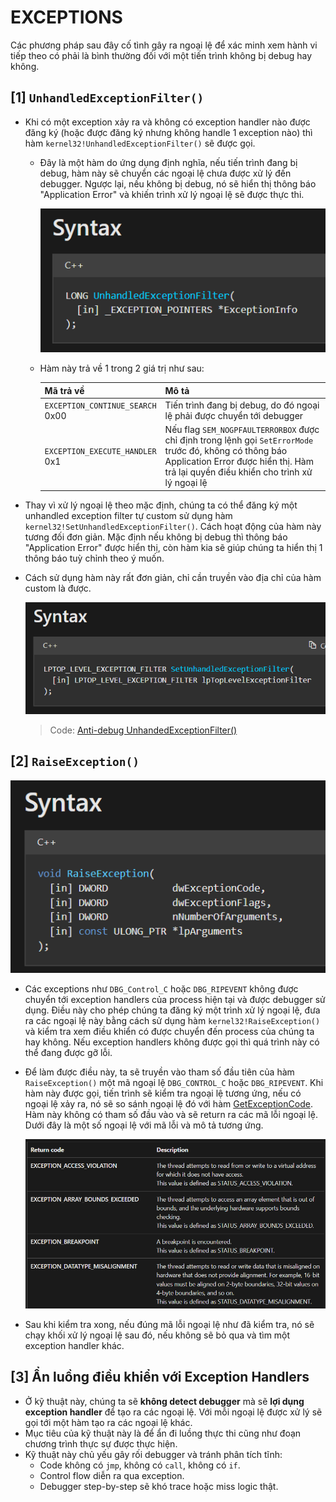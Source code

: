 # EXCEPTIONS
Các phương pháp sau đây cố tình gây ra ngoại lệ để xác minh xem hành vi tiếp theo có phải là bình thường đối với một tiến trình không bị debug hay không.
## **[1] `UnhandledExceptionFilter()`**
- Khi có một exception xảy ra và không có exception handler nào được đăng ký (hoặc được đăng ký nhưng không handle 1 exception nào) thì hàm `kernel32!UnhandledExceptionFilter()` sẽ được gọi.
  - Đây là một hàm do ứng dụng định nghĩa, nếu tiến trình đang bị debug, hàm này sẽ chuyển các ngoại lệ chưa được xử lý đến debugger. Ngược lại, nếu không bị debug, nó sẽ hiển thị thông báo "Application Error" và khiến trình xử lý ngoại lệ sẽ được thực thi.
  
    ![alt text](../__images__/unhandleexceptionfilter-1.png)
  - Hàm này trả về 1 trong 2 giá trị như sau:

    | Mã trả về | Mô tả |
    |-----------|-------|
    |`EXCEPTION_CONTINUE_SEARCH`</br>0x00|Tiến trình đang bị debug, do đó ngoại lệ phải được chuyển tới debugger|
    |`EXCEPTION_EXECUTE_HANDLER`</br>0x1|Nếu flag `SEM_NOGPFAULTERRORBOX` được chỉ định trong lệnh gọi `SetErrorMode` trước đó, không có thông báo Application Error được hiển thị. Hàm trả lại quyền điều khiển cho trình xử lý ngoại lệ|

- Thay vì xử lý ngoại lệ theo mặc định, chúng ta có thể đăng ký một unhandled exception filter tự custom sử dụng hàm `kernel32!SetUnhandledExceptionFilter()`. Cách hoạt động của hàm này tương đối đơn giản. Mặc định nếu không bị debug thì thông báo "Application Error" được hiển thị, còn hàm kia sẽ giúp chúng ta hiển thị 1 thông báo tuỳ chỉnh theo ý muốn.
- Cách sử dụng hàm này rất đơn giản, chỉ cần truyền vào địa chỉ của hàm custom là được.

  ![alt text](../__images__/unhandleexceptionfilter-2.png)

  > Code: [Anti-debug UnhandedExceptionFilter()](UnhandledExceptionFilter/Anti-debug_UnhandledExceptionFilter.cpp)

## **[2] `RaiseException()`**
  ![alt text](../__images__/raiseexception-1.png)
- Các exceptions như `DBG_Control_C` hoặc `DBG_RIPEVENT` không được chuyển tới exception handlers của process hiện tại và được debugger sử dụng. Điều này cho phép chúng ta đăng ký một trình xử lý ngoại lệ, đưa ra các ngoại lệ này bằng cách sử dụng hàm `kernel32!RaiseException()` và kiểm tra xem điều khiển có được chuyển đến process của chúng ta hay không. Nếu exception handlers không được gọi thì quá trình này có thể đang được gỡ lỗi.
- Để làm được điều này, ta sẽ truyền vào tham số đầu tiên của hàm `RaiseException()` một mã ngoại lệ `DBG_CONTROL_C` hoặc `DBG_RIPEVENT`. Khi hàm này được gọi, tiến trình sẽ kiểm tra ngoại lệ tương ứng, nếu có ngoại lệ xảy ra, nó sẽ so sánh ngoại lệ đó với hàm [GetExceptionCode](https://learn.microsoft.com/en-us/windows/win32/debug/getexceptioncode). Hàm này không có tham số đầu vào và sẽ return ra các mã lỗi ngoại lệ. Dưới đây là một số ngoại lệ với mã lỗi và mô tả tương ứng.

  ![alt text](../__images__/raiseexception-2.png)

- Sau khi kiểm tra xong, nếu đúng mã lỗi ngoại lệ như đã kiểm tra, nó sẽ chạy khối xử lý ngoại lệ sau đó, nếu không sẽ bỏ qua và tìm một exception handler khác.

## **[3] Ẩn luồng điều khiển với Exception Handlers**
- Ở kỹ thuật này, chúng ta sẽ **không detect debugger** mà sẽ **lợi dụng exception handler** để tạo ra các ngoại lệ. Với mỗi ngoại lệ được xử lý sẽ gọi tới một hàm tạo ra các ngoại lệ khác.
- Mục tiêu của kỹ thuật này là để ẩn đi luồng thực thi cũng như đoạn chương trình thực sự được thực hiện.
- Kỹ thuật này chủ yếu gây rối debugger và tránh phân tích tĩnh:
  - Code không có `jmp`, không có `call`, không có `if`.
  - Control flow diễn ra qua exception.
  - Debugger step-by-step sẽ khó trace hoặc miss logic thật.
